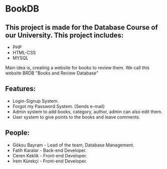 # BookDB

## This project is made for the Database Course of our University. This project includes:
* PHP
* HTML-CSS
* MYSQL

Main idea is, creating a website for books to review them. We call this website BRDB "Books and Review Database"

## Features:

* Login-Signup System.
* Forgot my Password System. (Sends e-mail)
* Admin system to add books, category, author, admin can also edit them.
* User system to give points to the books and leave comments.

## People:

* Göksu Bayram - Lead of the team, Database Management.
* Fatih Karalar - Back-end Developer.
* Ceren Keklik - Front-end Developer.
* İrem Kürekçi - Front-end Developer.
